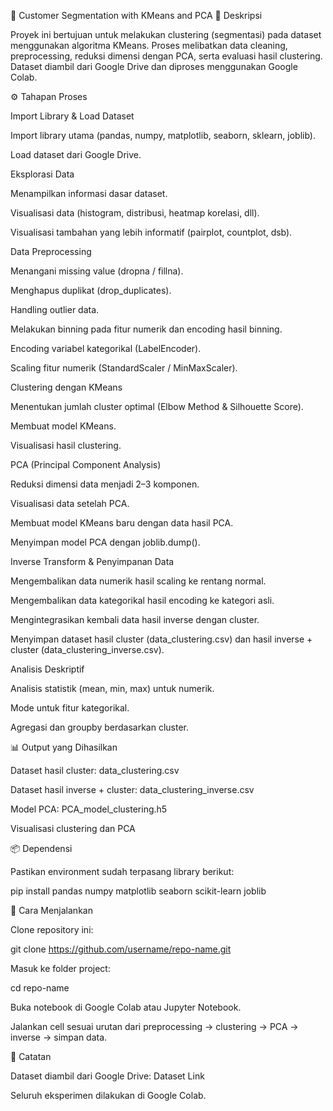 🧩 Customer Segmentation with KMeans and PCA
📌 Deskripsi

Proyek ini bertujuan untuk melakukan clustering (segmentasi) pada dataset menggunakan algoritma KMeans.
Proses melibatkan data cleaning, preprocessing, reduksi dimensi dengan PCA, serta evaluasi hasil clustering.
Dataset diambil dari Google Drive dan diproses menggunakan Google Colab.

⚙️ Tahapan Proses

Import Library & Load Dataset

Import library utama (pandas, numpy, matplotlib, seaborn, sklearn, joblib).

Load dataset dari Google Drive.

Eksplorasi Data

Menampilkan informasi dasar dataset.

Visualisasi data (histogram, distribusi, heatmap korelasi, dll).

Visualisasi tambahan yang lebih informatif (pairplot, countplot, dsb).

Data Preprocessing

Menangani missing value (dropna / fillna).

Menghapus duplikat (drop_duplicates).

Handling outlier data.

Melakukan binning pada fitur numerik dan encoding hasil binning.

Encoding variabel kategorikal (LabelEncoder).

Scaling fitur numerik (StandardScaler / MinMaxScaler).

Clustering dengan KMeans

Menentukan jumlah cluster optimal (Elbow Method & Silhouette Score).

Membuat model KMeans.

Visualisasi hasil clustering.

PCA (Principal Component Analysis)

Reduksi dimensi data menjadi 2–3 komponen.

Visualisasi data setelah PCA.

Membuat model KMeans baru dengan data hasil PCA.

Menyimpan model PCA dengan joblib.dump().

Inverse Transform & Penyimpanan Data

Mengembalikan data numerik hasil scaling ke rentang normal.

Mengembalikan data kategorikal hasil encoding ke kategori asli.

Mengintegrasikan kembali data hasil inverse dengan cluster.

Menyimpan dataset hasil cluster (data_clustering.csv) dan hasil inverse + cluster (data_clustering_inverse.csv).

Analisis Deskriptif

Analisis statistik (mean, min, max) untuk numerik.

Mode untuk fitur kategorikal.

Agregasi dan groupby berdasarkan cluster.

📊 Output yang Dihasilkan

Dataset hasil cluster: data_clustering.csv

Dataset hasil inverse + cluster: data_clustering_inverse.csv

Model PCA: PCA_model_clustering.h5

Visualisasi clustering dan PCA

📦 Dependensi

Pastikan environment sudah terpasang library berikut:

pip install pandas numpy matplotlib seaborn scikit-learn joblib

🚀 Cara Menjalankan

Clone repository ini:

git clone https://github.com/username/repo-name.git


Masuk ke folder project:

cd repo-name


Buka notebook di Google Colab atau Jupyter Notebook.

Jalankan cell sesuai urutan dari preprocessing → clustering → PCA → inverse → simpan data.

📑 Catatan

Dataset diambil dari Google Drive: Dataset Link

Seluruh eksperimen dilakukan di Google Colab.
